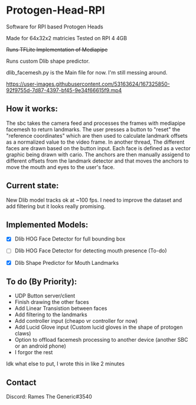 # Protogen-Head-RPI
Software for RPI based Protogen Heads

Made for 64x32x2 matricies
Tested on RPI 4 4GB




~~Runs TFLite Implementation of Mediapipe~~

Runs custom Dlib shape predictor. 


dlib_facemesh.py is the Main file for now. I'm still messing around. 


https://user-images.githubusercontent.com/53163624/167325850-92f9755d-7d87-4397-bf45-9e34f66615f9.mp4



## How it works: ##

The sbc takes the camera feed and processes the frames with mediapipe facemesh to return landmarks. The user presses a button to "reset" the "reference coordinates" which are then used to calculate landmark offsets as a normalized value to the video frame. In another thread, The different faces are drawn based on the button input. Each face is defined as a vector graphic being drawn with cario. The anchors are then manually assigend to different offsets from the landmark detector and that moves the anchors to move the mouth and eyes to the user's face. 

## Current state: ##

New Dlib model tracks ok at ~100 fps. I need to improve the dataset and add filtering but it looks really promising.

## Implemented Models: ##
- [x] Dlib HOG Face Detector for full bounding box
- [ ] Dlib HOG Face Detector for detecting mouth presence (To-do)
- [x] Dlib Shape Predictor for Mouth Landmarks






## To do (By Priority): ##

* UDP Button server/client
* Finish drawing the other faces
* Add Linear Transistion between faces
* Add filtering to the landmarks
* Add controller input (cheapo vr controller for now)
* Add Lucid Glove input (Custom lucid gloves in the shape of protogen claws)
* Option to offload facemesh processing to another device (another SBC or an android phone)
* I forgor the rest











Idk what else to put, I wrote this in like 2 minutes 

## Contact ##

Discord: Rames The Generic#3540
